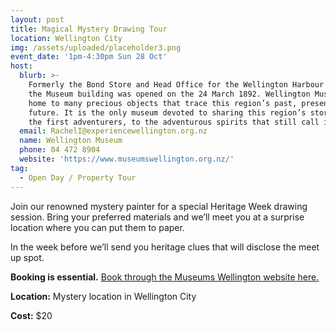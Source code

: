 ```yaml
---
layout: post
title: Magical Mystery Drawing Tour
location: Wellington City
img: /assets/uploaded/placeholder3.png
event_date: '1pm-4:30pm Sun 28 Oct'
host:
  blurb: >-
    Formerly the Bond Store and Head Office for the Wellington Harbour Board,
    the Museum building was opened on the 24 March 1892. Wellington Museum is
    home to many precious objects that trace this region’s past, present and
    future. It is the only museum devoted to sharing this region’s stories, from
    the first adventurers, to the adventurous spirits that still call it home.
  email: RachelI@experiencewellington.org.nz
  name: Wellington Museum
  phone: 04 472 8904
  website: 'https://www.museumswellington.org.nz/'
tag:
  - Open Day / Property Tour
---
```

Join our renowned mystery painter for a special Heritage Week drawing session. Bring your preferred materials and we’ll meet you at a surprise location where you can put them to paper.

In the week before we’ll send you heritage clues that will disclose the meet up spot.

**Booking is essential.** [Book through the Museums Wellington website here.](https://www.museumswellington.org.nz/whats-on/)



**Location:** Mystery location in Wellington City


**Cost:** $20
